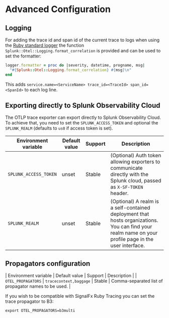 # Advanced Configuration

## Logging

For adding the trace id and span id of the current trace to logs when using the
[Ruby standard
logger](https://ruby-doc.org/stdlib-3.1.1/libdoc/logger/rdoc/Logger.html) the
function `Splunk::Otel::Logging.format_correlation` is provided and can be used
to set the formatter:

``` ruby
logger.formatter = proc do |severity, datetime, progname, msg|  
  "#{Splunk::Otel::Logging.format_correlation} #{msg}\n"
end
```

This adds `service.name=<ServiceName> trace_id=<TraceId> span_id=<SpanId>` to
each log line.

## Exporting directly to Splunk Observability Cloud

The OTLP trace exporter can export directly to Splunk Observability Cloud. To
achieve that, you need to set the `SPLUNK_ACCESS_TOKEN` and optional the
`SPLUNK_REALM` (defaults to `us0` if access token is set).

| Environment variable                   | Default value | Support     | Description                                                                                                                                          |
| -------------------------------------- | ------------  | ----------- | ---                                                                                                                                                  |
| `SPLUNK_ACCESS_TOKEN`                  | unset         | Stable      | (Optional) Auth token allowing exporters to communicate directly with the Splunk cloud, passed as `X-SF-TOKEN` header.                               |
| `SPLUNK_REALM`                         | unset         | Stable      | (Optional) A realm is a self-contained deployment that hosts organizations. You can find your realm name on your profile page in the user interface. |


## Propagators configuration

| Environment variable | Default value        | Support | Description                                                                                        |
| `OTEL_PROPAGATORS`     | `tracecontext,baggage` | Stable  | Comma-separated list of propagator names to be used. |

If you wish to be compatible with SignalFx Ruby Tracing you can set the trace propagator to B3:

```
export OTEL_PROPAGATORS=b3multi
```
